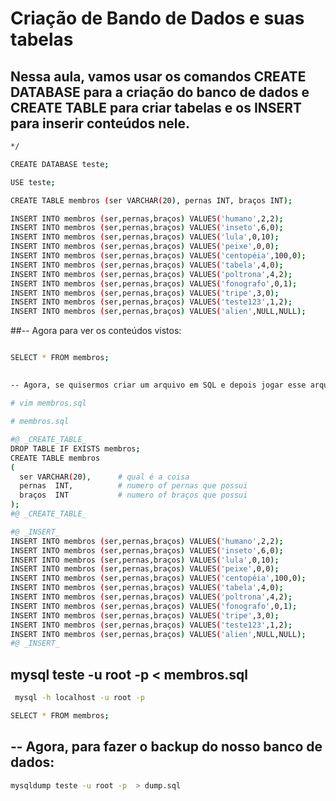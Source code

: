 # Criação de Bando de Dados e suas tabelas


## Nessa aula, vamos usar os comandos CREATE DATABASE para a criação do banco de dados e CREATE TABLE para criar tabelas e os INSERT para inserir conteúdos nele.
```sh
*/

CREATE DATABASE teste;

USE teste;

CREATE TABLE membros (ser VARCHAR(20), pernas INT, braços INT);

INSERT INTO membros (ser,pernas,braços) VALUES('humano',2,2);
INSERT INTO membros (ser,pernas,braços) VALUES('inseto',6,0);
INSERT INTO membros (ser,pernas,braços) VALUES('lula',0,10);
INSERT INTO membros (ser,pernas,braços) VALUES('peixe',0,0);
INSERT INTO membros (ser,pernas,braços) VALUES('centopéia',100,0);
INSERT INTO membros (ser,pernas,braços) VALUES('tabela',4,0);
INSERT INTO membros (ser,pernas,braços) VALUES('poltrona',4,2);
INSERT INTO membros (ser,pernas,braços) VALUES('fonografo',0,1);
INSERT INTO membros (ser,pernas,braços) VALUES('tripe',3,0);
INSERT INTO membros (ser,pernas,braços) VALUES('teste123',1,2);
INSERT INTO membros (ser,pernas,braços) VALUES('alien',NULL,NULL);
```


##-- Agora para ver os conteúdos vistos:
```sh

SELECT * FROM membros;
```

##
```sh
-- Agora, se quisermos criar um arquivo em SQL e depois jogar esse arquivo em nosso MySQL, devemos fazer:

# vim membros.sql

# membros.sql

#@ _CREATE_TABLE_
DROP TABLE IF EXISTS membros;
CREATE TABLE membros
(
  ser VARCHAR(20),      # qual é a coisa
  pernas  INT,          # numero of pernas que possui
  braços  INT           # numero of braços que possui
);
#@ _CREATE_TABLE_

#@ _INSERT_
INSERT INTO membros (ser,pernas,braços) VALUES('humano',2,2);
INSERT INTO membros (ser,pernas,braços) VALUES('inseto',6,0);
INSERT INTO membros (ser,pernas,braços) VALUES('lula',0,10);
INSERT INTO membros (ser,pernas,braços) VALUES('peixe',0,0);
INSERT INTO membros (ser,pernas,braços) VALUES('centopéia',100,0);
INSERT INTO membros (ser,pernas,braços) VALUES('tabela',4,0);
INSERT INTO membros (ser,pernas,braços) VALUES('poltrona',4,2);
INSERT INTO membros (ser,pernas,braços) VALUES('fonografo',0,1);
INSERT INTO membros (ser,pernas,braços) VALUES('tripe',3,0);
INSERT INTO membros (ser,pernas,braços) VALUES('teste123',1,2);
INSERT INTO membros (ser,pernas,braços) VALUES('alien',NULL,NULL);
#@ _INSERT_
```


## mysql teste -u root -p < membros.sql
```sh
 mysql -h localhost -u root -p

SELECT * FROM membros;
```

## -- Agora, para fazer o backup do nosso banco de dados:
```sh
mysqldump teste -u root -p  > dump.sql
```
